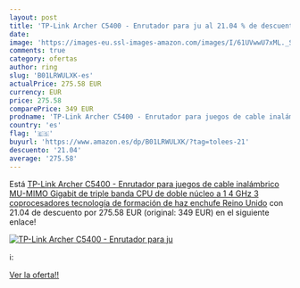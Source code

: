 ```yaml
---
layout: post
title: 'TP-Link Archer C5400 - Enrutador para ju al 21.04 % de descuento'
date: 
image: 'https://images-eu.ssl-images-amazon.com/images/I/61UVwwU7xML._SL200_.jpg'
comments: true
category: ofertas
author: ring
slug: 'B01LRWULXK-es'
actualPrice: 275.58 EUR
currency: EUR
price: 275.58
comparePrice: 349 EUR
prodname: 'TP-Link Archer C5400 - Enrutador para juegos de cable inalámbrico MU-MIMO Gigabit de triple banda  CPU de doble núcleo a 1 4 GHz  3 coprocesadores  tecnología de formación de haz  enchufe Reino Unido'
country: 'es'
flag: '🇪🇸'
buyurl: 'https://www.amazon.es/dp/B01LRWULXK/?tag=tolees-21'
descuento: '21.04'
average: '275.58'
---
```


Está [TP-Link Archer C5400 - Enrutador para juegos de cable inalámbrico MU-MIMO Gigabit de triple banda  CPU de doble núcleo a 1 4 GHz  3 coprocesadores  tecnología de formación de haz  enchufe Reino Unido](https://www.amazon.es/dp/B01LRWULXK/?tag=tolees-21) con 21.04 de descuento por 275.58 EUR (original: 349 EUR) en el siguiente enlace!

[![TP-Link Archer C5400 - Enrutador para ju](https://images-eu.ssl-images-amazon.com/images/I/61UVwwU7xML._SL200_.jpg)](https://www.amazon.es/dp/B01LRWULXK/?tag=tolees-21)

ℹ️:


[Ver la oferta!!](https://www.amazon.es/dp/B01LRWULXK/?tag=tolees-21)
